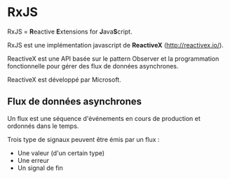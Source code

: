 # RxJS

RxJS = **R**eactive **E**xtensions for **J**ava**S**cript.

RxJS est une implémentation javascript de **ReactiveX** (http://reactivex.io/).

ReactiveX est une API basée sur le pattern Observer et la programmation fonctionnelle pour gérer des flux de données asynchrones.

ReactiveX est développé par Microsoft.

## Flux de données asynchrones

Un flux est une séquence d'événements en cours de production et ordonnés dans le temps.

Trois type de signaux peuvent être émis par un flux :

* Une valeur (d'un certain type)
* Une erreur
* Un signal de fin